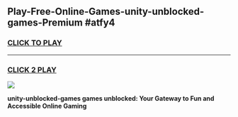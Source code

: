 
## Play-Free-Online-Games-unity-unblocked-games-Premium #atfy4
<h3>
<a href="https://premium.freeplayer.one?title=unity-unblocked-games&ref=8M">CLICK TO PLAY</a></h3>
<hr>

<h3>
<a href="https://premium.freeplayer.one?title=unity-unblocked-games&ref=8M">CLICK 2 PLAY</a>
  
</h3>

<a href="https://premium.freeplayer.one?title=unity-unblocked-games&ref=8M"><img src="https://clearcache.store/games.png"></a>


**unity-unblocked-games games unblocked: Your Gateway to Fun and Accessible Online Gaming**
